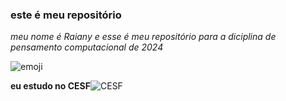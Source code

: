 ### **este é meu repositório**
_meu nome é Raiany e esse é meu repositório para a diciplina de pensamento computacional de 2024_


![emoji](https://media.tenor.com/p6prrL5Y4NQAAAAM/clapping-clapping-hands.gif)


 **eu estudo no CESF**![CESF](https://cesfcl.com.br/)
